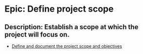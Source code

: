 # Epic: Define project scope
## Description: Establish a scope at which the project will focus on.
* [Define and document the project scope and objectives](stories/story_define.md)